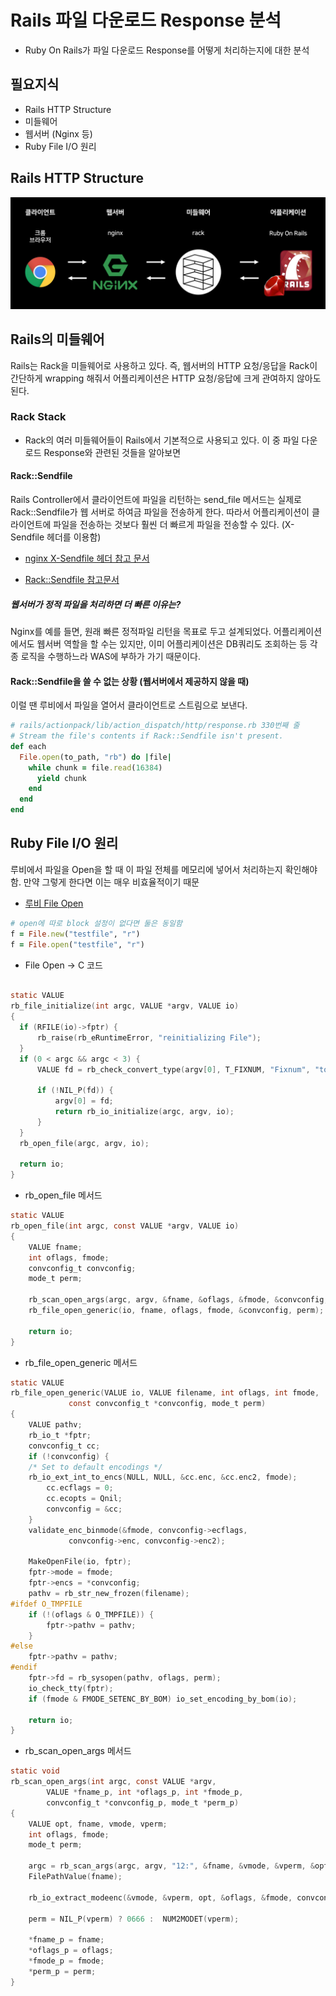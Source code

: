 # Rails 파일 다운로드 Response 분석

- Ruby On Rails가 파일 다운로드 Response를 어떻게 처리하는지에 대한 분석

## 필요지식

- Rails HTTP Structure
- 미들웨어
- 웹서버 (Nginx 등)
- Ruby File I/O 원리

## Rails HTTP Structure

![rails_http_structure](https://github.com/Rocket-Hyun/How-Do-Rails-Work/blob/master/imgs/rails_http_structure.png?raw=true)

## Rails의 미들웨어

 Rails는 Rack을 미들웨어로 사용하고 있다. 즉, 웹서버의 HTTP 요청/응답을 Rack이 간단하게 wrapping 해줘서 어플리케이션은 HTTP 요청/응답에 크게 관여하지 않아도 된다.

### Rack Stack

- Rack의 여러 미들웨어들이 Rails에서 기본적으로 사용되고 있다. 이 중 파일 다운로드 Response와 관련된 것들을 알아보면

#### Rack::Sendfile

Rails Controller에서 클라이언트에 파일을 리턴하는 send_file 메서드는 실제로 Rack::Sendfile가 웹 서버로 하여금 파일을 전송하게 한다. 따라서 어플리케이션이 클라이언트에 파일을 전송하는 것보다 훨씬 더 빠르게 파일을 전송할 수 있다. (X-Sendfile 헤더를 이용함)

- [nginx X-Sendfile 헤더 참고 문서](https://www.nginx.com/resources/wiki/start/topics/examples/xsendfile/)

- [Rack::Sendfile 참고문서](http://www.rubydoc.info/github/rack/rack/master/Rack/Sendfile)

##### 웹서버가 정적 파일을 처리하면 더 빠른 이유는?
Nginx를 예를 들면, 원래 빠른 정적파일 리턴을 목표로 두고 설계되었다. 어플리케이션에서도 웹서버 역할을 할 수는 있지만, 이미 어플리케이션은 DB쿼리도 조회하는 등 각종 로직을 수행하느라 WAS에 부하가 가기 때문이다.

#### Rack::Sendfile을 쓸 수 없는 상황 (웹서버에서 제공하지 않을 때)
이럴 땐 루비에서 파일을 열어서 클라이언트로 스트림으로 보낸다.

```ruby
# rails/actionpack/lib/action_dispatch/http/response.rb 330번째 줄
# Stream the file's contents if Rack::Sendfile isn't present.
def each
  File.open(to_path, "rb") do |file|
    while chunk = file.read(16384)
      yield chunk
    end
  end
end
```

## Ruby File I/O 원리

루비에서 파일을 Open을 할 때 이 파일 전체를 메모리에 넣어서 처리하는지 확인해야 함. 만약 그렇게 한다면 이는 매우 비효율적이기 때문

- [루비 File Open](http://ruby-doc.org/core-2.2.0/File.html#method-c-new)
```ruby
# open에 따로 block 설정이 없다면 둘은 동일함
f = File.new("testfile", "r")
f = File.open("testfile", "r")
```

- File Open -> C 코드
```c

static VALUE
rb_file_initialize(int argc, VALUE *argv, VALUE io)
{
  if (RFILE(io)->fptr) {
      rb_raise(rb_eRuntimeError, "reinitializing File");
  }
  if (0 < argc && argc < 3) {
      VALUE fd = rb_check_convert_type(argv[0], T_FIXNUM, "Fixnum", "to_int");

      if (!NIL_P(fd)) {
          argv[0] = fd;
          return rb_io_initialize(argc, argv, io);
      }
  }
  rb_open_file(argc, argv, io);

  return io;
}
```

- rb_open_file 메서드
```c
static VALUE
rb_open_file(int argc, const VALUE *argv, VALUE io)
{
    VALUE fname;
    int oflags, fmode;
    convconfig_t convconfig;
    mode_t perm;

    rb_scan_open_args(argc, argv, &fname, &oflags, &fmode, &convconfig, &perm);
    rb_file_open_generic(io, fname, oflags, fmode, &convconfig, perm);

    return io;
}
```

- rb_file_open_generic 메서드
```c
static VALUE
rb_file_open_generic(VALUE io, VALUE filename, int oflags, int fmode,
		     const convconfig_t *convconfig, mode_t perm)
{
    VALUE pathv;
    rb_io_t *fptr;
    convconfig_t cc;
    if (!convconfig) {
	/* Set to default encodings */
	rb_io_ext_int_to_encs(NULL, NULL, &cc.enc, &cc.enc2, fmode);
        cc.ecflags = 0;
        cc.ecopts = Qnil;
        convconfig = &cc;
    }
    validate_enc_binmode(&fmode, convconfig->ecflags,
			 convconfig->enc, convconfig->enc2);

    MakeOpenFile(io, fptr);
    fptr->mode = fmode;
    fptr->encs = *convconfig;
    pathv = rb_str_new_frozen(filename);
#ifdef O_TMPFILE
    if (!(oflags & O_TMPFILE)) {
        fptr->pathv = pathv;
    }
#else
    fptr->pathv = pathv;
#endif
    fptr->fd = rb_sysopen(pathv, oflags, perm);
    io_check_tty(fptr);
    if (fmode & FMODE_SETENC_BY_BOM) io_set_encoding_by_bom(io);

    return io;
}
```

- rb_scan_open_args 메서드
```c
static void
rb_scan_open_args(int argc, const VALUE *argv,
        VALUE *fname_p, int *oflags_p, int *fmode_p,
        convconfig_t *convconfig_p, mode_t *perm_p)
{
    VALUE opt, fname, vmode, vperm;
    int oflags, fmode;
    mode_t perm;

    argc = rb_scan_args(argc, argv, "12:", &fname, &vmode, &vperm, &opt);
    FilePathValue(fname);

    rb_io_extract_modeenc(&vmode, &vperm, opt, &oflags, &fmode, convconfig_p);

    perm = NIL_P(vperm) ? 0666 :  NUM2MODET(vperm);

    *fname_p = fname;
    *oflags_p = oflags;
    *fmode_p = fmode;
    *perm_p = perm;
}
```
